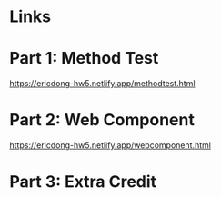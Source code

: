 # Links

# Part 1: Method Test

https://ericdong-hw5.netlify.app/methodtest.html

# Part 2: Web Component

https://ericdong-hw5.netlify.app/webcomponent.html

# Part 3: Extra Credit